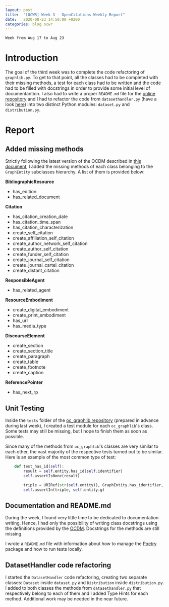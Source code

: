 ```yaml
---
layout: post
title:  "[OCWR] Week 3 - OpenCitations Weekly Report"
date:   2020-08-23 14:50:00 +0200
categories: blog ocwr
---
```

`Week from Aug 17 to Aug 23`

# Introduction
The goal of the third week was to complete the code refactoring of `graphlib.py`. To get to that point, all the classes had to be 
completed with their missing methods, a test for each class had to be written and the code had to be filled with docstrings 
in order to provide some initial level of documentantion. I also had to write a proper `README.md` file for the 
[online repository][oc_graphlib_github] and I had to refactor the code from `datasethandler.py` (have a look [here][datasethandler]) into two distinct Python modules: `dataset.py` and `distribution.py`.

# Report

## Added missing methods
Strictly following the latest version of the OCDM described in [this document][ocdm-2.0.1], I added the missing methods of each class 
belonging to the `GraphEntity` subclasses hierarchy. A list of them is provided below:

__BibliographicResource__
  * has_edition
  * has_related_document

__Citation__
  * has_citation_creation_date
  * has_citation_time_span
  * has_citation_characterization
  * create_self_citation
  * create_affiliation_self_citation
  * create_author_network_self_citation
  * create_author_self_citation
  * create_funder_self_citation
  * create_journal_self_citation
  * create_journal_cartel_citation
  * create_distant_citation

__ResponsibleAgent__
  * has_related_agent

__ResourceEmbodiment__
  * create_digital_embodiment
  * create_print_embodiment
  * has_url
  * has_media_type

__DiscourseElement__
  * create_section
  * create_section_title
  * create_paragraph
  * create_table
  * create_footnote
  * create_caption

__ReferencePointer__
  * has_next_rp

## Unit Testing
Inside the `tests` folder of the [oc_graphlib repository][oc_graphlib_github] (prepared in advance during last week), I created a test module
for each `oc_graphlib`'s class. Some tests may still be missing, but I hope to finish them as soon as possible.

Since many of the methods from `oc_graphlib`'s classes are very similar to each other, the vast majority of the respective tests turned out
to be similar. Here is an example of the most common type of test:

``` python
    def test_has_id(self):
        result = self.entity.has_id(self.identifier)
        self.assertIsNone(result)

        triple = URIRef(str(self.entity)), GraphEntity.has_identifier, URIRef(str(self.identifier))
        self.assertIn(triple, self.entity.g)
```

## Documentation and README.md
During the week, I found very little time to be dedicated to documentation writing. Hence, I had only the possibility of writing class docstrings
using the definitions provided by the [OCDM][ocdm-2.0.1]. Docstrings for the methods are still missing.

I wrote a `README.md` file with information about how to manage the [Poetry][poetry] package and how to run tests locally.

## DatasetHandler code refactoring
I started the `DatasetHandler` code refactoring, creating two separate classes: `Dataset` inside `dataset.py` and `Distribution` inside 
`distribution.py`. I added to both classes the methods from `datasethandler.py` that respectively belong to each of them and I added Type Hints
for each method. Additional work may be needed in the near future.

[datasethandler]:      https://github.com/opencitations/ccc/blob/master/scripts/script/ocdm/datasethandler.py
[oc_graphlib_github]:  https://github.com/iosonopersia/oc_graphlib
[ocdm-2.0.1]:          https://figshare.com/articles/Metadata_for_the_OpenCitations_Corpus/3443876
[poetry]:              https://python-poetry.org/
